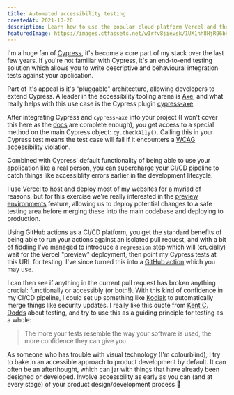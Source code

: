 ```yaml
---
title: Automated accessibility testing
createdAt: 2021-10-20
description: Learn how to use the popular cloud platform Vercel and the Cypress testing framework to automate away accessibility testing.
featuredImage: https://images.ctfassets.net/w1rfv8jievsk/1UX1hh8HjR96bK72A32nVw/ccab9fb7468c95f43ba3e507052997e6/tim-mossholder-oY5mX1aW72A-unsplash.jpg
---
```


I'm a huge fan of [Cypress](https://www.cypress.io), it's become a core part of my stack over the last few years. If you're not familiar with Cypress, it's an end-to-end testing solution which allows you to write descriptive and behavioural integration tests against your application.

Part of it's appeal is it's "pluggable" architecture, allowing developers to extend Cypress. A leader in the accessibility tooling arena is [Axe](https://www.deque.com/axe/), and what really helps with this use case is the Cypress plugin [cypress-axe](https://www.npmjs.com/package/cypress-axe).

After integrating Cypress and `cypress-axe` into your project (I won't cover this here as the [docs](https://www.npmjs.com/package/cypress-axe#installation) are complete enough), you get access to a special method on the main Cypress object: `cy.checkA11y()`. Calling this in your Cypress test means the test case will fail if it encounters a [WCAG](https://www.w3.org/WAI/standards-guidelines/wcag/) accessibility violation.

Combined with Cypress' default functionality of being able to use your application like a real person, you can supercharge your CI/CD pipeline to catch things like accessiblity errors earlier in the development lifecycle.

I use [Vercel](https://vercel.com) to host and deploy most of my websites for a myriad of reasons, but for this exercise we're really interested in the [preview environments](https://vercel.com/docs/concepts/deployments/environments#preview) feature, allowing us to deploy potential changes to a safe testing area before merging these into the main codebase and deploying to production.

Using GitHub actions as a CI/CD platform, you get the standard benefits of being able to run your actions against an isolated pull request, and with a bit of [fiddling](https://github.com/mikefrancis/nosh/blob/main/.github/workflows/regression.yml#L26-L32) I've managed to introduce a `regression` step which will (crucially) wait for the Vercel "preview" deployment, then point my Cypress tests at this URL for testing. I've since turned this into a [GitHub action](https://github.com/mikefrancis/vercel-cypress) which you may use.

I can then see if anything in the current pull request has broken anything crucial: functionally or accessibly (or both!). With this kind of confidence in my CI/CD pipeline, I could set up something like [Kodiak](https://kodiakhq.com) to automatically merge things like security updates. I really like this quote from [Kent C. Dodds](https://twitter.com/kentcdodds/status/977018512689455106) about testing, and try to use this as a guiding principle for testing as a whole:

> The more your tests resemble the way your software is used, the more confidence they can give you.

As someone who has trouble with visual technology (I'm colourblind), I try to bake in an accessible approach to product development by default. It can often be an afterthought, which can jar with things that have already been designed or developed. Involve accessbility as early as you can (and at every stage) of your product design/development process 🙂
